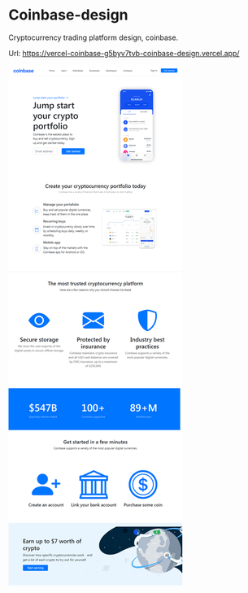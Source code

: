 # Coinbase-design

Cryptocurrency trading platform design, coinbase.

Url: https://vercel-coinbase-g5byv7tvb-coinbase-design.vercel.app/

<img src="assets/img/coinbase.png" alt="Page"/>
